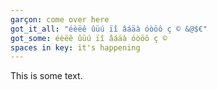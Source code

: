 ```yaml
---
garçon: come over here
got_it_all: "éèëê ûüú ïî âáäà óòöô ç © &@$€"
got_some: éèëê ûüú ïî âáäà óòöô ç ©
spaces in key: it's happening
---
```


This is some text.
